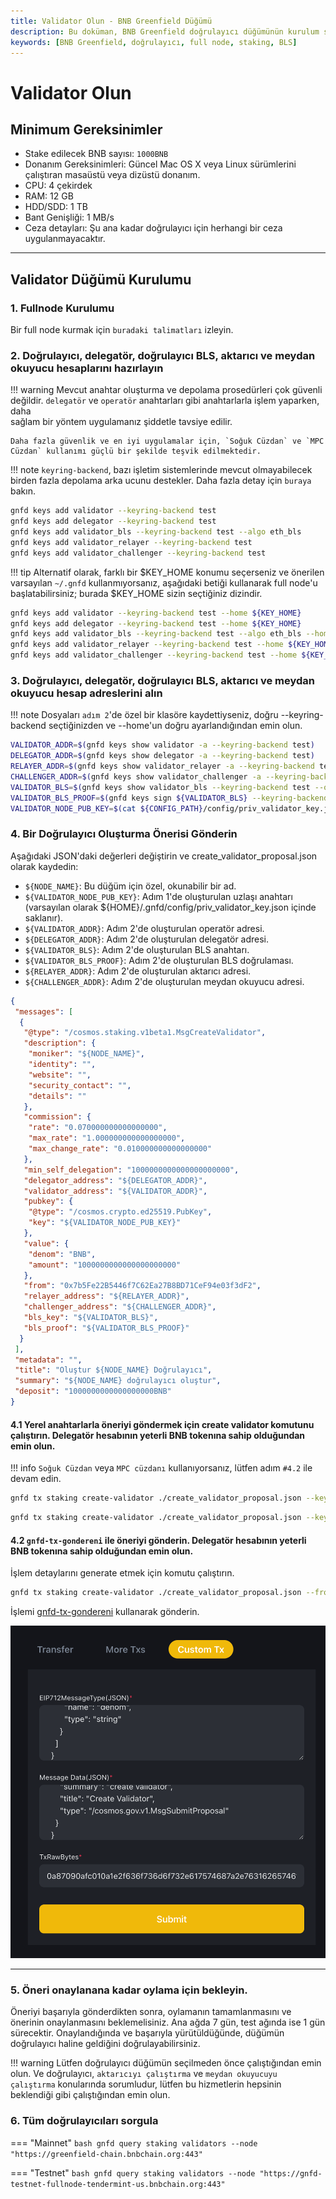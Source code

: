 ```yaml
---
title: Validator Olun - BNB Greenfield Düğümü
description: Bu doküman, BNB Greenfield doğrulayıcı düğümünün kurulum sürecini ayrıntılı olarak açıklamaktadır. Adım adım talimatlar ve önemli bilgilerle, doğrulayıcı olma yolunda gerekli olan tüm bilgileri elde edeceksiniz.
keywords: [BNB Greenfield, doğrulayıcı, full node, staking, BLS]
---
```


# Validator Olun

## Minimum Gereksinimler

- Stake edilecek BNB sayısı: `1000BNB`
- Donanım Gereksinimleri:  Güncel Mac OS X veya Linux sürümlerini çalıştıran masaüstü veya dizüstü donanım.
- CPU: 4 çekirdek
- RAM: 12 GB
- HDD/SDD: 1 TB
- Bant Genişliği: 1 MB/s
- Ceza detayları: Şu ana kadar doğrulayıcı için herhangi bir ceza uygulanmayacaktır.

---

## Validator Düğümü Kurulumu

### 1. Fullnode Kurulumu

Bir full node kurmak için `buradaki talimatları` izleyin.

### 2. Doğrulayıcı, delegatör, doğrulayıcı BLS, aktarıcı ve meydan okuyucu hesaplarını hazırlayın

!!! warning
    Mevcut anahtar oluşturma ve depolama prosedürleri çok güvenli değildir. `delegatör` ve `operatör` anahtarları gibi anahtarlarla işlem yaparken, daha  
    sağlam bir yöntem uygulamanız şiddetle tavsiye edilir.
    
    Daha fazla güvenlik ve en iyi uygulamalar için, `Soğuk Cüzdan` ve `MPC Cüzdan` kullanımı güçlü bir şekilde teşvik edilmektedir.

!!! note
    `keyring-backend`, bazı işletim sistemlerinde mevcut olmayabilecek birden fazla depolama arka ucunu destekler.
    Daha fazla detay için `buraya` bakın.

```bash
gnfd keys add validator --keyring-backend test
gnfd keys add delegator --keyring-backend test
gnfd keys add validator_bls --keyring-backend test --algo eth_bls
gnfd keys add validator_relayer --keyring-backend test
gnfd keys add validator_challenger --keyring-backend test
```

!!! tip
    Alternatif olarak, farklı bir $KEY_HOME konumu seçerseniz ve önerilen varsayılan `~/.gnfd` kullanmıyorsanız, aşağıdaki betiği kullanarak full node'u başlatabilirsiniz; burada $KEY_HOME sizin seçtiğiniz dizindir.

```bash
gnfd keys add validator --keyring-backend test --home ${KEY_HOME}
gnfd keys add delegator --keyring-backend test --home ${KEY_HOME}
gnfd keys add validator_bls --keyring-backend test --algo eth_bls --home ${KEY_HOME}
gnfd keys add validator_relayer --keyring-backend test --home ${KEY_HOME}
gnfd keys add validator_challenger --keyring-backend test --home ${KEY_HOME}
```

### 3. Doğrulayıcı, delegatör, doğrulayıcı BLS, aktarıcı ve meydan okuyucu hesap adreslerini alın

!!! note
    Dosyaları `adım 2`'de özel bir klasöre kaydettiyseniz, doğru --keyring-backend seçtiğinizden ve --home'un doğru ayarlandığından emin olun.

```bash
VALIDATOR_ADDR=$(gnfd keys show validator -a --keyring-backend test)
DELEGATOR_ADDR=$(gnfd keys show delegator -a --keyring-backend test)
RELAYER_ADDR=$(gnfd keys show validator_relayer -a --keyring-backend test)
CHALLENGER_ADDR=$(gnfd keys show validator_challenger -a --keyring-backend test)
VALIDATOR_BLS=$(gnfd keys show validator_bls --keyring-backend test --output json | jq -r '.pubkey_hex')
VALIDATOR_BLS_PROOF=$(gnfd keys sign ${VALIDATOR_BLS} --keyring-backend test --from validator_bls)
VALIDATOR_NODE_PUB_KEY=$(cat ${CONFIG_PATH}/config/priv_validator_key.json | jq -r '.pub_key.value')
```

### 4. Bir Doğrulayıcı Oluşturma Önerisi Gönderin

Aşağıdaki JSON'daki değerleri değiştirin ve create_validator_proposal.json olarak kaydedin:

- `${NODE_NAME}`: Bu düğüm için özel, okunabilir bir ad.
- `${VALIDATOR_NODE_PUB_KEY}`: Adım 1'de oluşturulan uzlaşı anahtarı (varsayılan olarak ${HOME}/.gnfd/config/priv_validator_key.json içinde saklanır).
- `${VALIDATOR_ADDR}`: Adım 2'de oluşturulan operatör adresi.
- `${DELEGATOR_ADDR}`: Adım 2'de oluşturulan delegatör adresi.
- `${VALIDATOR_BLS}`: Adım 2'de oluşturulan BLS anahtarı.
- `${VALIDATOR_BLS_PROOF}`: Adım 2'de oluşturulan BLS doğrulaması.
- `${RELAYER_ADDR}`: Adım 2'de oluşturulan aktarıcı adresi.
- `${CHALLENGER_ADDR}`: Adım 2'de oluşturulan meydan okuyucu adresi.

```json
{
 "messages": [
  {
   "@type": "/cosmos.staking.v1beta1.MsgCreateValidator",
   "description": {
    "moniker": "${NODE_NAME}",
    "identity": "",
    "website": "",
    "security_contact": "",
    "details": ""
   },
   "commission": {
    "rate": "0.070000000000000000",
    "max_rate": "1.000000000000000000",
    "max_change_rate": "0.010000000000000000"
   },
   "min_self_delegation": "1000000000000000000000",
   "delegator_address": "${DELEGATOR_ADDR}",
   "validator_address": "${VALIDATOR_ADDR}",
   "pubkey": {
    "@type": "/cosmos.crypto.ed25519.PubKey",
    "key": "${VALIDATOR_NODE_PUB_KEY}"
   },
   "value": {
    "denom": "BNB",
    "amount": "1000000000000000000000"
   },
   "from": "0x7b5Fe22B5446f7C62Ea27B8BD71CeF94e03f3dF2",
   "relayer_address": "${RELAYER_ADDR}",
   "challenger_address": "${CHALLENGER_ADDR}",
   "bls_key": "${VALIDATOR_BLS}", 
   "bls_proof": "${VALIDATOR_BLS_PROOF}"
  }
 ],
 "metadata": "",
 "title": "Oluştur ${NODE_NAME} Doğrulayıcı",
 "summary": "${NODE_NAME} doğrulayıcı oluştur",
 "deposit": "1000000000000000000BNB"
}
```

#### 4.1 Yerel anahtarlarla öneriyi göndermek için create validator komutunu çalıştırın. Delegatör hesabının yeterli BNB tokenına sahip olduğundan emin olun.

!!! info
    `Soğuk Cüzdan` veya `MPC cüzdanı` kullanıyorsanız, lütfen adım `#4.2` ile devam edin.




```bash
gnfd tx staking create-validator ./create_validator_proposal.json --keyring-backend test --chain-id "greenfield_1017-1" --from ${DELEGATOR_ADDR} --node "https://greenfield-chain.bnbchain.org:443" -b sync --gas "200000000" --fees "1000000000000000000BNB" --yes
```




```bash
gnfd tx staking create-validator ./create_validator_proposal.json --keyring-backend test --chain-id "greenfield_5600-1" --from ${DELEGATOR_ADDR} --node "https://gnfd-testnet-fullnode-tendermint-us.bnbchain.org:443" -b sync --gas "200000000" --fees "1000000000000000000BNB" --yes
```




#### 4.2 `gnfd-tx-gondereni` ile öneriyi gönderin. Delegatör hesabının yeterli BNB tokenına sahip olduğundan emin olun.

İşlem detaylarını generate etmek için komutu çalıştırın.
```bash
gnfd tx staking create-validator ./create_validator_proposal.json --from ${DELEGATOR_ADDR} --print-eip712-msg-type
```

İşlemi [gnfd-tx-gondereni](https://gnfd-tx-sender.nodereal.io/) kullanarak gönderin.

![submit-proposal](../../../images/bnb-chain/bnb-greenfield/static/asset/14-gnfd-tx-sender.png)

---

### 5. Öneri onaylanana kadar oylama için bekleyin.

Öneriyi başarıyla gönderdikten sonra, oylamanın tamamlanmasını ve önerinin onaylanmasını beklemelisiniz.
Ana ağda 7 gün, test ağında ise 1 gün sürecektir. Onaylandığında ve başarıyla yürütüldüğünde, 
düğümün doğrulayıcı haline geldiğini doğrulayabilirsiniz. 

!!! warning
    Lütfen doğrulayıcı düğümün seçilmeden önce çalıştığından emin olun. Ve doğrulayıcı, `aktarıcıyı çalıştırma` ve `meydan okuyucuyu çalıştırma` konularında sorumludur, lütfen bu hizmetlerin hepsinin beklendiği gibi çalıştığından emin olun. 

### 6. Tüm doğrulayıcıları sorgula

=== "Mainnet"
    ```bash
    gnfd query staking validators --node "https://greenfield-chain.bnbchain.org:443"
    ```

=== "Testnet"
    ```bash
    gnfd query staking validators --node "https://gnfd-testnet-fullnode-tendermint-us.bnbchain.org:443"
    ```